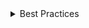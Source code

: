 <details>
<summary>
Best Practices
</summary>

### Don't

- Because the Popover isn't always visible, don't include information in the `info` prop that people must know in order to complete the field.

</details>
